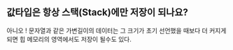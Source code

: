 ## 값타입은 항상 스택(Stack)에만 저장이 되나요?
아니오 ! 문자열과 같은 가변길이의 데이터는 그 크기가 초기 선언했을 때보다 더 커지게 되면 힙 메모리의 영역에서도 저장이 될수도 있다.